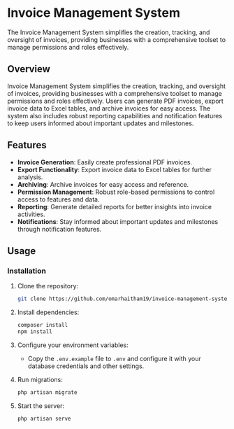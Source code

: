 # Invoice Management System

The Invoice Management System simplifies the creation, tracking, and oversight of invoices, providing businesses with a comprehensive toolset to manage permissions and roles effectively.

## Overview

Invoice Management System simplifies the creation, tracking, and oversight of invoices, providing businesses with a comprehensive toolset to manage permissions and roles effectively. Users can generate PDF invoices, export invoice data to Excel tables, and archive invoices for easy access. The system also includes robust reporting capabilities and notification features to keep users informed about important updates and milestones.

## Features

- **Invoice Generation**: Easily create professional PDF invoices.
- **Export Functionality**: Export invoice data to Excel tables for further analysis.
- **Archiving**: Archive invoices for easy access and reference.
- **Permission Management**: Robust role-based permissions to control access to features and data.
- **Reporting**: Generate detailed reports for better insights into invoice activities.
- **Notifications**: Stay informed about important updates and milestones through notification features.

## Usage

### Installation

1. Clone the repository:

   ```bash
   git clone https://github.com/omarhaitham19/invoice-management-system.git
   ```

2. Install dependencies:

   ```bash
   composer install
   npm install
   ```

3. Configure your environment variables:

   - Copy the `.env.example` file to `.env` and configure it with your database credentials and other settings.

4. Run migrations:

   ```bash
   php artisan migrate
   ```

5. Start the server:

   ```bash
   php artisan serve
   ```
   

